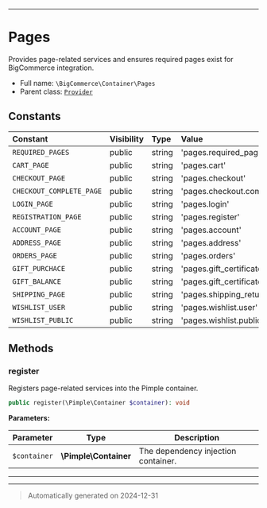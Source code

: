 ***

# Pages

Provides page-related services and ensures required pages exist for BigCommerce integration.



* Full name: `\BigCommerce\Container\Pages`
* Parent class: [`Provider`](./classes/BigCommerce/Container/Provider.md)


## Constants

| Constant | Visibility | Type | Value |
|:---------|:-----------|:-----|:------|
|`REQUIRED_PAGES`|public|string|&#039;pages.required_pages&#039;|
|`CART_PAGE`|public|string|&#039;pages.cart&#039;|
|`CHECKOUT_PAGE`|public|string|&#039;pages.checkout&#039;|
|`CHECKOUT_COMPLETE_PAGE`|public|string|&#039;pages.checkout.complete&#039;|
|`LOGIN_PAGE`|public|string|&#039;pages.login&#039;|
|`REGISTRATION_PAGE`|public|string|&#039;pages.register&#039;|
|`ACCOUNT_PAGE`|public|string|&#039;pages.account&#039;|
|`ADDRESS_PAGE`|public|string|&#039;pages.address&#039;|
|`ORDERS_PAGE`|public|string|&#039;pages.orders&#039;|
|`GIFT_PURCHACE`|public|string|&#039;pages.gift_certificate.purchase&#039;|
|`GIFT_BALANCE`|public|string|&#039;pages.gift_certificate.balance&#039;|
|`SHIPPING_PAGE`|public|string|&#039;pages.shipping_returns&#039;|
|`WISHLIST_USER`|public|string|&#039;pages.wishlist.user&#039;|
|`WISHLIST_PUBLIC`|public|string|&#039;pages.wishlist.public&#039;|


## Methods


### register

Registers page-related services into the Pimple container.

```php
public register(\Pimple\Container $container): void
```








**Parameters:**

| Parameter | Type | Description |
|-----------|------|-------------|
| `$container` | **\Pimple\Container** | The dependency injection container. |





***


***
> Automatically generated on 2024-12-31
